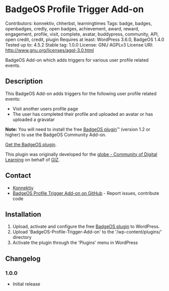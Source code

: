 # BadgeOS Profile Trigger Add-on

Contributors: konnektiv, chherbst, learningtimes
Tags: badge, badges, openbadges, credly, open badges, achievement, award, reward, engagement, profile, visit, complete, avatar, buddypress, community, API, open credit, credit, plugin
Requires at least: WordPress 3.6.0, BadgeOS 1.4.0
Tested up to: 4.5.2
Stable tag: 1.0.0
License: GNU AGPLv3
License URI: http://www.gnu.org/licenses/agpl-3.0.html

BadgeOS Add-on which adds triggers for various user profile related events.

## Description

This BadgeOS Add-on adds triggers for the following user profile related events:

* Visit another users profile page
* The user has completed their profile and uploaded an avatar or has uploaded a gravatar

**Note:** You will need to install the free [BadgeOS plugin](http://wordpress.org/extend/plugins/badgeos/ "BadgeOS")&trade; (version 1.2 or higher) to use the BadgeOS Community Add-on.

[Get the BadgeOS plugin](http://wordpress.org/extend/plugins/badgeos/ "BadgeOS").

This plugin was originally developed for the [globe - Community of Digital Learning](https://quality4digitallearning.org/) on behalf of [GIZ](https://www.giz.de/).

## Contact

* [Konnektiv](http://konnektiv.de/)
* [BadgeOS Profile Trigger Add-on on GitHub](https://github.com/konnektiv/BadgeOS-Profile-Trigger-Add-on) - Report issues, contribute code

## Installation

1. Upload, activate and configure the free [BadgeOS plugin](http://wordpress.org/extend/plugins/badgeos/ "BadgeOS") to WordPress.
2. Upload 'BadgeOS-Profile-Trigger-Add-on' to the '/wp-content/plugins/' directory
3. Activate the plugin through the 'Plugins' menu in WordPress

## Changelog

### 1.0.0
* Initial release
